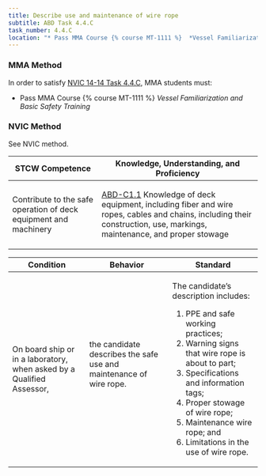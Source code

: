 ```yaml
---
title: Describe use and maintenance of wire rope
subtitle: ABD Task 4.4.C 
task_number: 4.4.C
location: "* Pass MMA Course {% course MT-1111 %}  *Vessel Familiarization and Basic Safety Training*" 
---
```



### MMA Method

In order to satisfy  [NVIC 14-14  Task  4.4.C]({{site.baseurl}}/assets/images/nvic-14-14.pdf), MMA students must:

* Pass MMA Course {% course MT-1111 %}  *Vessel Familiarization and Basic Safety Training*


### NVIC Method

<a onclick="togglevisibility('nvic_methods')" >See NVIC method.</a>

<div id='nvic_methods' class='hide'>

<table>
<thead>
<tr>
<th class='forty'> STCW Competence </th>
<th class='sixty'> Knowledge, Understanding, and Proficiency </th>
</tr>
</thead>




<tbody>
<tr><td markdown='1'>

Contribute to the safe operation of deck equipment and machinery

</td><td markdown='1'>

[ABD-C1.1](../../tables/25.html#ABD-C1.1) Knowledge of deck equipment, including fiber and wire ropes, cables and chains, including their construction, use, markings, maintenance, and proper stowage

</td></tr>


</tbody>
</table>


<table>
<thead>
<tr><th class='twenty'>  Condition </th><th class='twenty'> Behavior </th><th  class='sixty'>Standard </th></tr>
</thead>
<tbody >



<tr><td markdown='1'>

On board ship or in a laboratory, when asked by a Qualified Assessor,

</td><td markdown='1'>

the candidate describes the safe use and maintenance of wire rope.

<br>

<div class="tooltip">
<span class="tooltiptext">
</span>
</div>


</td><td markdown='1'>

The candidate’s description includes:

1. PPE and safe working practices;
2. Warning signs that wire rope is about to part;
3. Specifications and information tags;
4. Proper stowage of wire rope;
5. Maintenance wire rope; and
6. Limitations in the use of wire rope. 

</td></tr>
</tbody>
</table>
</div>
